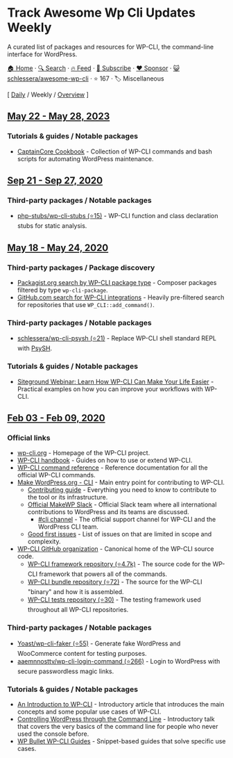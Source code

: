 # Track Awesome Wp Cli Updates Weekly

A curated list of packages and resources for WP-CLI, the command-line interface for WordPress.

[🏠 Home](/README.md) · [🔍 Search](https://www.trackawesomelist.com/search/) · [🔥 Feed](https://www.trackawesomelist.com/schlessera/awesome-wp-cli/week/rss.xml) · [📮 Subscribe](https://trackawesomelist.us17.list-manage.com/subscribe?u=d2f0117aa829c83a63ec63c2f&id=36a103854c) · [❤️  Sponsor](https://github.com/sponsors/theowenyoung) · [😺 schlessera/awesome-wp-cli](https://github.com/schlessera/awesome-wp-cli) · ⭐ 167 · 🏷️ Miscellaneous

[ [Daily](/content/schlessera/awesome-wp-cli/README.md) / Weekly / [Overview](/content/schlessera/awesome-wp-cli/readme/README.md) ]

## [May 22 - May 28, 2023](/content/2023/21/README.md)

### Tutorials & guides / Notable packages

*   [CaptainCore Cookbook](https://captaincore.io/cookbook/) - Collection of WP-CLI commands and bash scripts for automating WordPress maintenance.

## [Sep 21 - Sep 27, 2020](/content/2020/38/README.md)

### Third-party packages / Notable packages

*   [php-stubs/wp-cli-stubs (⭐15)](https://github.com/php-stubs/wp-cli-stubs) - WP-CLI function and class declaration stubs for static analysis.

## [May 18 - May 24, 2020](/content/2020/20/README.md)

### Third-party packages / Package discovery

*   [Packagist.org search by WP-CLI package type](https://packagist.org/?type=wp-cli-package) - Composer packages filtered by type `wp-cli-package`.
*   [GitHub.com search for WP-CLI integrations](https://github.com/search?q=WP_CLI%3A%3Aadd_command%28+NOT+Akismet_CLI+NOT+elementor+NOT+WordCamp_CLI_Miscellaneous+NOT+W3TotalCache_Command+extension%3Aphp+language%3APHP+-org%3Awp-cli+-path%3Avendor+-path%3Awp-content+-path%3Apublic+-path%3Adeployer+-path%3Aweb+-path%3Asrc%2Fvendor+-path%3Aapp+-path%3Awordpress+-filename%3Aentity-command.php+-filename%3Aclass-wc-cli.php+-filename%3Awp-cli-bp.php+fork%3Afalse+-filename%3Aextension-command.php+-filename%3Acron-command.php+-filename%3Awp-seo-main.php+-path%3Aplugins+-path%3Adata+-path%3Abackup+-path%3Ademo+-path%3Awordcamp.org+-path%3Awordpress.org+-filename%3Alanguage-command.php+-filename%3Aredirection-cli.php+-path%3Athemes+-path%3Alibrary+-filename%3Aeval-command+-filename%3Arole-command+-filename%3Awidget-command+-filename%3Acache-command.php+-path%3Awp-app+-path%3Apublic_html+-filename%3Aqueue.php+-path%3AmyWeb+-path%3Adocroot+-path%3Awebsite\&type=Code) - Heavily pre-filtered search for repositories that use `WP_CLI::add_command()`.

### Third-party packages / Notable packages

*   [schlessera/wp-cli-psysh (⭐21)](https://github.com/schlessera/wp-cli-psysh) - Replace WP-CLI shell standard REPL with [PsySH](http://psysh.org/).

### Tutorials & guides / Notable packages

*   [Siteground Webinar: Learn How WP-CLI Can Make Your Life Easier](https://www.youtube.com/watch?v=DlxbRYpZdQg) - Practical examples on how you can improve your workflows with WP-CLI.

## [Feb 03 - Feb 09, 2020](/content/2020/5/README.md)

### Official links

*   [wp-cli.org](https://wp-cli.org/) - Homepage of the WP-CLI project.
*   [WP-CLI handbook](https://make.wordpress.org/cli/handbook/) - Guides on how to use or extend WP-CLI.
*   [WP-CLI command reference](https://developer.wordpress.org/cli/commands/) - Reference documentation for all the official WP-CLI commands.
*   [Make WordPress.org - CLI](https://make.wordpress.org/cli/) - Main entry point for contributing to WP-CLI.
    *   [Contributing guide](https://make.wordpress.org/cli/handbook/contributing/) - Everything you need to know to contribute to the tool or its infrastructure.
    *   [Official MakeWP Slack](https://make.wordpress.org/chat/) - Official Slack team where all international contributions to WordPress and its teams are discussed.
        *   [#cli channel](http://wordpress.slack.com/messages/cli/) - The official support channel for WP-CLI and the WordPress CLI team.
    *   [Good first issues](https://make.wordpress.org/cli/good-first-issues/) - List of issues on that are limited in scope and complexity.
*   [WP-CLI GitHub organization](https://github.com/wp-cli) - Canonical home of the WP-CLI source code.
    *   [WP-CLI framework repository (⭐4.7k)](https://github.com/wp-cli/wp-cli) - The source code for the WP-CLI framework that powers all of the commands.
    *   [WP-CLI bundle repository (⭐72)](https://github.com/wp-cli/wp-cli-bundle) - The source for the WP-CLI "binary" and how it is assembled.
    *   [WP-CLI tests repository (⭐30)](https://github.com/wp-cli/wp-cli-tests) - The testing framework used throughout all WP-CLI repositories.

### Third-party packages / Notable packages

*   [Yoast/wp-cli-faker (⭐55)](https://github.com/Yoast/wp-cli-faker) - Generate fake WordPress and WooCommerce content for testing purposes.
*   [aaemnnosttv/wp-cli-login-command (⭐266)](https://github.com/aaemnnosttv/wp-cli-login-command) - Login to WordPress with secure passwordless magic links.

### Tutorials & guides / Notable packages

*   [An Introduction to WP-CLI](https://pascalbirchler.com/an-introduction-to-wp-cli/) - Introductory article that introduces the main concepts and some popular use cases of WP-CLI.
*   [Controlling WordPress through the Command Line](https://wordpress.tv/2017/05/22/alain-schlesser-controlling-wordpress-through-the-command-line-introduction-to-wp-cli/) - Introductory talk that covers the very basics of the command line for people who never used the console before.
*   [WP Bullet WP-CLI Guides](https://guides.wp-bullet.com/category/wp-cli/) - Snippet-based guides that solve specific use cases.